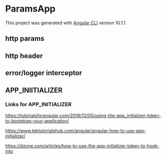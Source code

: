 # ParamsApp

This project was generated with [Angular CLI](https://github.com/angular/angular-cli) version 10.1.1.

## http params
## http header
## error/logger interceptor
## APP_INIITIALIZER

### Links for APP_INITIALIZER

https://tutorialsforangular.com/2019/12/05/using-the-app_initializer-token-to-bootstrap-your-application/

https://www.tektutorialshub.com/angular/angular-how-to-use-app-initializer/

https://dzone.com/articles/how-to-use-the-app-initializer-token-to-hook-into
